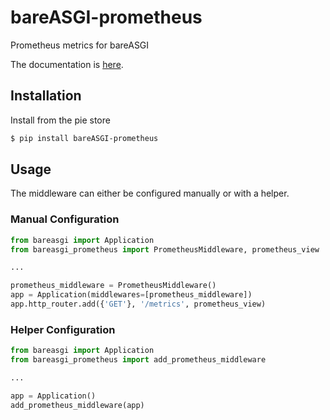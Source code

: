 # bareASGI-prometheus

Prometheus metrics for bareASGI

The documentation is [here](https://rob-blackbourn.github.io/bareASGI-prometheus/).

## Installation

Install from the pie store

```bash
$ pip install bareASGI-prometheus
```

## Usage

The middleware can either be configured manually or with a helper.

### Manual Configuration

```python
from bareasgi import Application
from bareasgi_prometheus import PrometheusMiddleware, prometheus_view

...

prometheus_middleware = PrometheusMiddleware()
app = Application(middlewares=[prometheus_middleware])
app.http_router.add({'GET'}, '/metrics', prometheus_view)
```


### Helper Configuration

```python
from bareasgi import Application
from bareasgi_prometheus import add_prometheus_middleware

...

app = Application()
add_prometheus_middleware(app)
```
